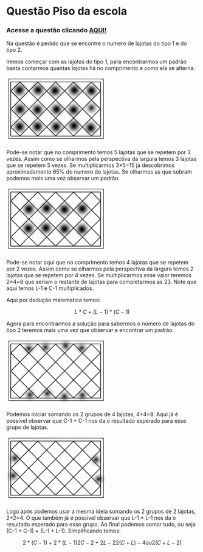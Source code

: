 # Questão Piso da escola

### Acesse a questão clicando [AQUI!](https://olimpiada.ic.unicamp.br/pratique/pu/2018/f1/piso/)

Na questão é pedido que se encontre o numero de lajotas do tipo 1 e do tipo 2.

Iremos começar com as lajotas do tipo 1, para encontrarmos um padrão basta contarmos quantas lajotas há no comprimento e como ela se alterna.

![](https://github.com/davialvb/OBI-solutions/blob/master/piso-da-escola/img/lajota1.png)

Pode-se notar que no comprimento temos 5 lajotas que se repetem por 3 vezes. Assim como se olharmos pela perspectiva da largura temos 3 lajotas que se repetem 5 vezes. Se multiplicarmos 3*5=15 já descobrimos aproximadamente 65% do numero de lajotas. Se olharmos as que sobram podemos mais uma vez observar um padrão.

![](https://github.com/davialvb/OBI-solutions/blob/master/piso-da-escola/img/lajota2.png)

Pode-se notar aqui que no comprimento temos 4 lajotas que se repetem por 2 vezes. Assim como se olharmos pela perspectiva da largura temos 2 lajotas que se repetem por 4 vezes. Se multiplicarmos esse valor teremos 2*4=8 que seriam o restante de lajotas para completarmos as 23. Note que aqui temos L-1 e C-1 multiplicados.

Aqui por dedução matematica temos:
```math
L*C + (L-1) * (C-1)
```

Agora para encontrarmos a solução para sabermos o número de lajotas do tipo 2 teremos mais uma vez que observar e encontrar um padrão.

![](https://github.com/davialvb/OBI-solutions/blob/master/piso-da-escola/img/lajota3.png)

Podemos iniciar somando os 2 grupos de 4 lajotas, 4+4=8. Aqui já é possível observar que C-1 + C-1 nos da o resultado esperado para esse grupo de lajotas.

![](https://github.com/davialvb/OBI-solutions/blob/master/piso-da-escola/img/lajota4.png)

Logo após podemos usar a mesma ideia somando os 2 grupos de 2 lajotas, 2+2=4. O que também já é possível observar que L-1 + L-1 nos da o resultado esperado para esse grupo. 
Ao final podemos somar tudo, ou seja (C-1 + C-1) + (L-1 + L-1).
Simplificando temos:
```math
 2*(C-1) + 2*(L-1)
 2C-2 + 2L-2
 2(C+L)-4 ou 2(C+L-2)
```
